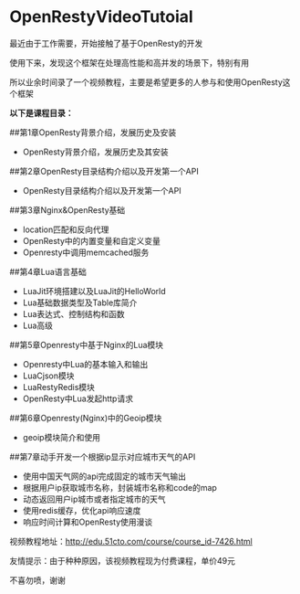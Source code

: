 # OpenRestyVideoTutoial

最近由于工作需要，开始接触了基于OpenResty的开发


使用下来，发现这个框架在处理高性能和高并发的场景下，特别有用

所以业余时间录了一个视频教程，主要是希望更多的人参与和使用OpenResty这个框架


**以下是课程目录：**


##第1章OpenResty背景介绍，发展历史及安装
*   OpenResty背景介绍，发展历史及其安装


##第2章OpenResty目录结构介绍以及开发第一个API
*   OpenResty目录结构介绍以及开发第一个API


##第3章Nginx&OpenResty基础
*   location匹配和反向代理
*   OpenResty中的内置变量和自定义变量
*   Openresty中调用memcached服务


##第4章Lua语言基础
*   LuaJit环境搭建以及LuaJit的HelloWorld
*   Lua基础数据类型及Table库简介
*   Lua表达式、控制结构和函数
*   Lua高级


##第5章Openresty中基于Nginx的Lua模块
*   Openresty中Lua的基本输入和输出
*   LuaCjson模块
*   LuaRestyRedis模块
*   OpenResty中Lua发起http请求


##第6章Openresty(Nginx)中的Geoip模块
*   geoip模块简介和使用


##第7章动手开发一个根据ip显示对应城市天气的API
*   使用中国天气网的api完成固定的城市天气输出
*   根据用户ip获取城市名称，封装城市名称和code的map
*   动态返回用户ip城市或者指定城市的天气
*   使用redis缓存，优化api响应速度
*   响应时间计算和OpenResty使用漫谈



视频教程地址：http://edu.51cto.com/course/course_id-7426.html


友情提示：由于种种原因，该视频教程现为付费课程，单价49元


不喜勿喷，谢谢
